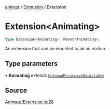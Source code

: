 [aninest](../../index.md) / [Extension](../index.md) / Extension

# Extension\<Animating\>

```ts
type Extension<Animating>: Mount<Animating>;
```

An extension that can be mounted to an animation.

## Type parameters

• **Animating** extends [`UnknownRecursiveAnimatable`](../../AnimatableTypes/type-aliases/UnknownRecursiveAnimatable.md)

## Source

[Animate/Extension.ts:28](https://github.com/zphrs/aninest/blob/60918f7/src/Animate/Extension.ts#L28)
